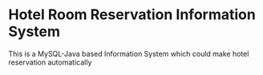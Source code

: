 # Hotel Room Reservation Information System

This is a MySQL-Java based Information System which could make hotel reservation automatically
